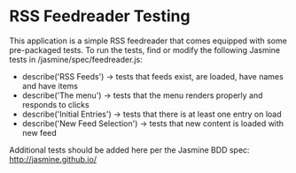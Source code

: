 # RSS Feedreader Testing

This application is a simple RSS feedreader that comes equipped with some pre-packaged tests.  To run the tests, find or modify the following Jasmine tests in /jasmine/spec/feedreader.js:

* describe('RSS Feeds') -> tests that feeds exist, are loaded, have names and have items
* describe('The menu') -> tests that the menu renders properly and responds to clicks
* describe('Initial Entries') -> tests that there is at least one entry on load
* describe('New Feed Selection') -> tests that new content is loaded with new feed

Additional tests should be added here per the Jasmine BDD spec: http://jasmine.github.io/
